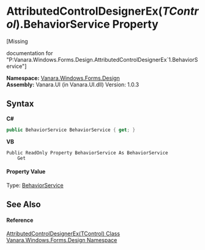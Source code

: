 # AttributedControlDesignerEx(*TControl*).BehaviorService Property 
 

\[Missing <summary> documentation for "P:Vanara.Windows.Forms.Design.AttributedControlDesignerEx`1.BehaviorService"\]

**Namespace:**&nbsp;<a href="47183544-7c44-c1e2-cf57-c68e49a55933">Vanara.Windows.Forms.Design</a><br />**Assembly:**&nbsp;Vanara.UI (in Vanara.UI.dll) Version: 1.0.3

## Syntax

**C#**<br />
``` C#
public BehaviorService BehaviorService { get; }
```

**VB**<br />
``` VB
Public ReadOnly Property BehaviorService As BehaviorService
	Get
```


#### Property Value
Type: <a href="http://msdn2.microsoft.com/en-us/library/xd50hhy2" target="_blank">BehaviorService</a>

## See Also


#### Reference
<a href="ca5131da-0178-5def-558b-54e14b990818">AttributedControlDesignerEx(TControl) Class</a><br /><a href="47183544-7c44-c1e2-cf57-c68e49a55933">Vanara.Windows.Forms.Design Namespace</a><br />